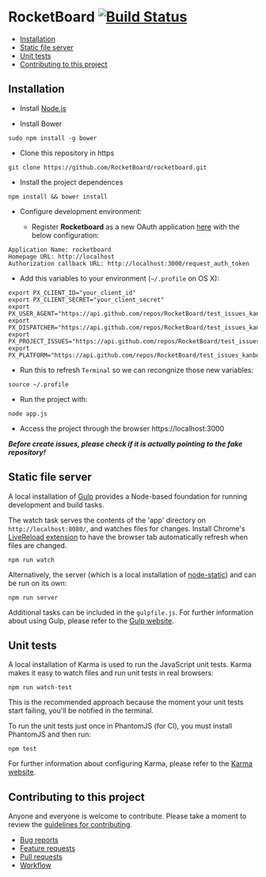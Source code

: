 # RocketBoard [![Build Status](https://snap-ci.com/TWtablero/tablero/branch/master/build_image)](https://snap-ci.com/RocketBoard/rocketboard/branch/master)

* [Installation](https://github.com/TWtablero/tablero#installation)
* [Static file server](https://github.com/TWtablero/tablero#static-file-server)
* [Unit tests](https://github.com/TWtablero/tablerod#unit-tests)
* [Contributing to this project](https://github.com/TWtablero/tablero#contributing-to-this-project)
## Installation

* Install [Node.js](http://nodejs.org/download/)

* Install Bower 
```
sudo npm install -g bower
```

* Clone this repository in https
```
git clone https://github.com/RocketBoard/rocketboard.git
```
 
* Install the project dependences
```
npm install && bower install
```
 
* Configure development environment: 

  - Register **Rocketboard** as a new OAuth application [here](https://github.com/settings/applications/new) with the below configuration:
```
Application Name: rocketboard
Homepage URL: http://localhost
Authorization callback URL: http://localhost:3000/request_auth_token
```
  - Add this variables to your environment (`~/.profile` on OS X):
```
export PX_CLIENT_ID="your_client_id"
export PX_CLIENT_SECRET="your_client_secret"
export PX_USER_AGENT="https://api.github.com/repos/RocketBoard/test_issues_kanboard"
export PX_DISPATCHER="https://api.github.com/repos/RocketBoard/test_issues_kanboard"
export PX_PROJECT_ISSUES="https://api.github.com/repos/RocketBoard/test_issues_kanboard"
export PX_PLATFORM="https://api.github.com/repos/RocketBoard/test_issues_kanboard"
```
  - Run this to refresh `Terminal` so we can recongnize those new variables:
```
source ~/.profile
```  

*  Run the project with:
```
node app.js
```

* Access the project through the browser
https://localhost:3000
 
***Before create issues, please check if it is actually pointing to the fake repository!*** 



## Static file server

A local installation of [Gulp](http://gulpjs.com) provides a Node-based
foundation for running development and build tasks.

The watch task serves the contents of the 'app' directory on
`http://localhost:8080/`, and watches files for changes. Install Chrome's
[LiveReload extension](https://chrome.google.com/webstore/detail/livereload/jnihajbhpnppcggbcgedagnkighmdlei)
to have the browser tab automatically refresh when files are changed.

```
npm run watch
```

Alternatively, the server (which is a local installation of
[node-static](https://github.com/cloudhead/node-static/)) and can be run on its
own:

```
npm run server
```

Additional tasks can be included in the `gulpfile.js`. For further information
about using Gulp, please refer to the [Gulp website](http://gulpjs.com/).


## Unit tests

A local installation of Karma is used to run the JavaScript unit tests.
Karma makes it easy to watch files and run unit tests in real browsers:

```
npm run watch-test
```

This is the recommended approach because the moment your unit tests start
failing, you'll be notified in the terminal.

To run the unit tests just once in PhantomJS (for CI), you must install
PhantomJS and then run:

```
npm test
```

For further information about configuring Karma, please refer to the [Karma
website](http://karma-runner.github.io/).


## Contributing to this project

Anyone and everyone is welcome to contribute. Please take a moment to
review the [guidelines for contributing](CONTRIBUTING.md).

* [Bug reports](CONTRIBUTING.md#bugs)
* [Feature requests](CONTRIBUTING.md#features)
* [Pull requests](CONTRIBUTING.md#pull-requests)
* [Workflow](WORKFLOW.md)
